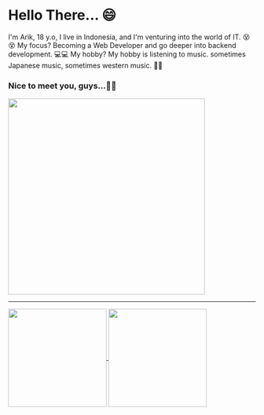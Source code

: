 <h1>Hello There... 😄</h1>

<span>I'm Arik, 18 y.o, I live in Indonesia, and I'm venturing into the world of IT. 😵😵</span>
<span>My focus? Becoming a Web Developer and go deeper into backend development. 💻💻</span>
<span>My hobby? My hobby is listening to music. sometimes Japanese music, sometimes western music. 🎵🎵</span>
<h3><b>Nice to meet you, guys...👋👋</b></h3>
<img width=400 src="https://static.wikia.nocookie.net/871741d0-c97f-4fc9-8cea-8f6411385816/scale-to-width/755">
<br/>
<hr>

<a href="https://github.com/anuraghazra/github-readme-stats">
  <img height=200 align="center" src="https://github-readme-stats.vercel.app/api?username=ArikusumaWardana&show_icons=true" />
</a>
<a href="https://github.com/anuraghazra/convoychat">
  <img height=200 align="center" src="https://github-readme-stats.vercel.app/api/top-langs?username=ArikusumaWardana&layout=compact&langs_count=8&card_width=320" />
</a>
